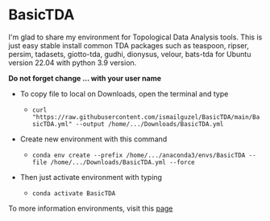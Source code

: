 # BasicTDA

I'm glad to share my environment for Topological Data Analysis tools. This is just easy stable install common TDA packages such as teaspoon, ripser, persim, tadasets, giotto-tda, gudhi, dionysus, velour, bats-tda  for Ubuntu version 22.04 with python 3.9 version.

**Do not forget change ... with your user name**
* To copy file to local on Downloads, open the terminal and type

  - `curl "https://raw.githubusercontent.com/ismailguzel/BasicTDA/main/BasicTDA.yml" --output /home/.../Downloads/BasicTDA.yml
`

* Create new environment with this command
  - `conda env create --prefix /home/.../anaconda3/envs/BasicTDA --file /home/.../Downloads/BasicTDA.yml --force
`

* Then just activate environment with typing
  - `conda activate BasicTDA`

To more information environments, visit this [page](https://docs.conda.io/projects/conda/en/latest/user-guide/tasks/manage-environments.html)
